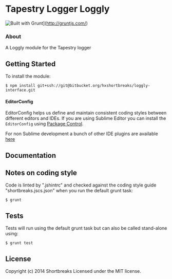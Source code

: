 # Tapestry Logger Loggly

![Built with Grunt](https://cdn.gruntjs.com/builtwith.png)](http://gruntjs.com/)

### About

A Loggly module for the Tapestry logger

## Getting Started

To install the module:
```
$ npm install git+ssh://git@bitbucket.org/hxshortbreaks/loggly-interface.git
```

#### EditorConfig

EditorConfig helps us define and maintain consistent coding styles between different editors and IDEs.  If you are using Sublime Editor you can install the `EditorConfig` using [Package Control](https://sublime.wbond.net).

For non Sublime development a bunch of other IDE plugins are available [here](http://editorconfig.org/#download)

## Documentation

## Notes on coding style

Code is linted by ".jshintrc" and checked against the coding style guide "shortbreaks.jscs.json" when you run the default grunt task:
```
$ grunt
```

## Tests

Tests will run using the default grunt task but can also be called stand-alone using:
```
$ grunt test
```

## License
Copyright (c) 2014 Shortbreaks
Licensed under the MIT license.